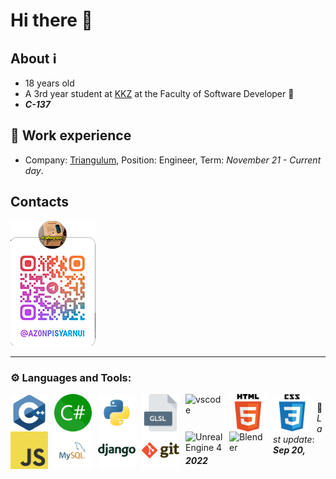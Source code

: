 # Hi there 👋 

## About ℹ️

- 18 years old
- A 3rd year student at [KKZ] at the Faculty of Software Developer 🏫
- ***C-137***

## 👷 Work experience

- Company: [Triangulum], Position: Engineer, Term: *November 21 - Current day*.

## Contacts

![](./img/telegram.png)

---

### ⚙️ Languages and Tools:

<img align="left" alt="c++" width="60px" src="https://raw.githubusercontent.com/github/explore/180320cffc25f4ed1bbdfd33d4db3a66eeeeb358/topics/cpp/cpp.png" style="padding-right:10px;">
<img align="left" alt="c#" width="60px" 
src="https://raw.githubusercontent.com/github/explore/80688e429a7d4ef2fca1e82350fe8e3517d3494d/topics/csharp/csharp.png"
style="padding-right:10px;">
<img align="left" alt="python" width="60px" 
src="https://raw.githubusercontent.com/github/explore/80688e429a7d4ef2fca1e82350fe8e3517d3494d/topics/python/python.png"
style="padding-right:10px;">
<img align="left" alt="glsl" width="60px" 
src="./img/glsl.png"
style="padding-right:10px;">
<img align="left" alt="vscode" width="60px" 
src="https://upload.wikimedia.org/wikipedia/commons/thumb/9/9a/Visual_Studio_Code_1.35_icon.svg/2048px-Visual_Studio_Code_1.35_icon.svg.png"
style="padding-right:10px;">
<img align="left" alt="html" width="60px" 
src="https://raw.githubusercontent.com/github/explore/80688e429a7d4ef2fca1e82350fe8e3517d3494d/topics/html/html.png"
style="padding-right:10px;">
<img align="left" alt="css" width="60px" 
src="https://raw.githubusercontent.com/github/explore/80688e429a7d4ef2fca1e82350fe8e3517d3494d/topics/css/css.png"
style="padding-right:10px;">
<img align="left" alt="JS" width="60px" 
src="https://raw.githubusercontent.com/github/explore/80688e429a7d4ef2fca1e82350fe8e3517d3494d/topics/javascript/javascript.png"
style="padding-right:10px;">
<img align="left" alt="MySQL" width="60px" 
src="https://raw.githubusercontent.com/github/explore/80688e429a7d4ef2fca1e82350fe8e3517d3494d/topics/mysql/mysql.png"
style="padding-right:10px;">
<img align="left" alt="django" width="60px" 
src="https://raw.githubusercontent.com/github/explore/7456fdff59816d37ef383a6c8f32a26ff7332db2/topics/django/django.png"
style="padding-right:10px;">
<img align="left" alt="git" width="60px" 
src="https://raw.githubusercontent.com/github/explore/80688e429a7d4ef2fca1e82350fe8e3517d3494d/topics/git/git.png"
style="padding-right:10px;">
<img align="left" alt="Unreal Engine 4" width="60px" 
src="https://upload.wikimedia.org/wikipedia/commons/d/da/Unreal_Engine_Logo.svg"
style="padding-right:10px;">
<img align="left" alt="Blender" width="60px" 
src="https://upload.wikimedia.org/wikipedia/commons/thumb/0/0c/Blender_logo_no_text.svg/768px-Blender_logo_no_text.svg.png"
style="padding-right:10px;">

##

📅 *Last update*: ***Sep 20, 2022***

[KKZ]: https://kkz.net.ua/
[Triangulum]: https://www.triangulum.ua/
[Raytracing project]: https://github.com/jopiks-s/Path-tracing
